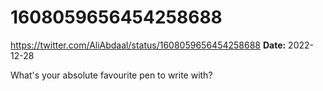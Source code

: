 # 1608059656454258688
https://twitter.com/AliAbdaal/status/1608059656454258688
**Date:** 2022-12-28

What's your absolute favourite pen to write with?

